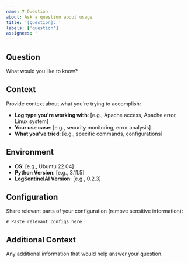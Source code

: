```yaml
---
name: ❓ Question
about: Ask a question about usage
title: '[Question]: '
labels: ['question']
assignees: ''
---
```


## Question
What would you like to know?

## Context
Provide context about what you're trying to accomplish:
- **Log type you're working with**: [e.g., Apache access, Apache error, Linux system]
- **Your use case**: [e.g., security monitoring, error analysis]
- **What you've tried**: [e.g., specific commands, configurations]

## Environment
- **OS**: [e.g., Ubuntu 22.04]
- **Python Version**: [e.g., 3.11.5]
- **LogSentinelAI Version**: [e.g., 0.2.3]

## Configuration
Share relevant parts of your configuration (remove sensitive information):

```
# Paste relevant configs here
```

## Additional Context
Any additional information that would help answer your question.
